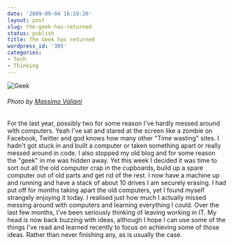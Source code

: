 ```yaml
---
date: '2009-09-04 16:19:26'
layout: post
slug: the-geek-has-returned
status: publish
title: The Geek has returned
wordpress_id: '305'
categories:
- Tech
- Thinking
---
```


![Geek](http://www.stevenhorner.com/wp-content/uploads/2009/09/Geek.jpg)

###### Photo by [Massimo Valiani](http://www.flickr.com/people/leader_maximo/)

For the last year, possibly two for some reason I've hardly messed around with computers. Yeah I've sat and stared at the screen like a zombie on Facebook, Twitter and god knows how many other "Time wasting" sites. I hadn't got stuck in and built a computer or taken something apart or really messed around in code. I also stopped my old blog and for some reason  the "geek" in me was hidden away. Yet this week I decided it was time to sort out all the old computer crap in the cupboards, build up a spare computer out of old parts and get rid of the rest. I now have a machine up and running and have a stack of about 10 drives I am securely erasing. I had put off for months taking apart the old computers, yet I found myself strangely enjoying it today. I realised just how much I actually missed messing around with computers and learning everything I could. Over the last few months, I've been seriously thinking of leaving working in IT. My head is now back buzzing with ideas, although I hope I can use some of the things I've read and learned recently to focus on achieving some of those ideas. Rather than never finishing any, as is usually the case.
